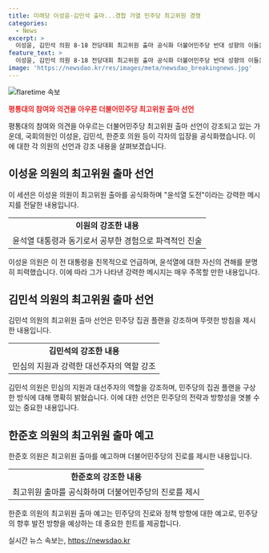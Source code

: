 ```yaml
---
title: 미래당 이성윤·김민석 출마...경합 가열 민주당 최고위원 경쟁
categories:
  - News
excerpt: >
  이성윤, 김민석 의원 8·18 전당대회 최고위원 출마 공식화 더불어민주당 반대 성향의 이들은 이재명 전 대표 지지를 선언하며 정권교체를 강조하고, 윤석열을 강력히 비판했다. 이들은 윤석열 검찰의 행위를 비판하며 이재명을 지지하고, 민주당을 단단하게 만들겠다고 호소했다. 한준호 의원도 최고위원 출마를 예고하고 있으며, 대당원 대회 후보자 등록은 이번 주 안에 마감될 예정이다.
feature_text: >
  이성윤, 김민석 의원 8·18 전당대회 최고위원 출마 공식화 더불어민주당 반대 성향의 이들은 이재명 전 대표 지지를 선언하며 정권교체를 강조하고, 윤석열을 강력히 비판했다. 이들은 윤석열 검찰의 행위를 비판하며 이재명을 지지하고, 민주당을 단단하게 만들겠다고 호소했다. 한준호 의원도 최고위원 출마를 예고하고 있으며, 대당원 대회 후보자 등록은 이번 주 안에 마감될 예정이다.
image: 'https://newsdao.kr/res/images/meta/newsdao_breakingnews.jpg'
---
```


<p><img src="https://newsdao.kr/res/images/meta/newsdao_breakingnews.jpg" alt="flaretime 속보" /></p>

<p><b><span style="color: #ee2323;">평통대의 참여와 의견을 아우른 더불어민주당 최고위원 출마 선언</span></b></p>

<p data-ke-size="size16">평통대의 참여와 의견을 아우르는 더불어민주당 최고위원 출마 선언이 강조되고 있는 가운데, 국회의원인 이성윤, 김민석, 한준호 의원 등이 각자의 입장을 공식화했습니다. 이에 대한 각 의원의 선언과 강조 내용을 살펴보겠습니다.</p>

<h2 data-ke-size="size26">이성윤 의원의 최고위원 출마 선언</h2>

<p>이 세션은 이성윤 의원이 최고위원 출마를 공식화하며 "윤석열 도전"이라는 강력한 메시지를 전달한 내용입니다.</p>

<table>
    <tr>
        <td style="text-align: center; height: 17px;"><b>이원의 강조한 내용</b></td>
    </tr>
    <tr>
        <td style="text-align: center; height: 17px;">윤석열 대통령과 동기로서 공부한 경험으로 파격적인 진술</td>
    </tr>
</table>

<p data-ke-size="size16">이성윤 의원은 이 전 대통령을 친목적으로 언급하며, 윤석열에 대한 자신의 견해를 분명히 피력했습니다. 이에 따라 그가 나타낸 강력한 메시지는 매우 주목할 만한 내용입니다.</p>

<h2 data-ke-size="size26">김민석 의원의 최고위원 출마 선언</h2>

<p>김민석 의원의 최고위원 출마 선언은 민주당 집권 플랜을 강조하며 뚜렷한 방침을 제시한 내용입니다.</p>

<table>
    <tr>
        <td style="text-align: center; height: 17px;"><b>김민석의 강조한 내용</b></td>
    </tr>
    <tr>
        <td style="text-align: center; height: 17px;">민심의 지원과 강력한 대선주자의 역할 강조</td>
    </tr>
</table>

<p data-ke-size="size16">김민석 의원은 민심의 지원과 대선주자의 역할을 강조하며, 민주당의 집권 플랜을 구상한 방식에 대해 명확히 밝혔습니다. 이에 대한 선언은 민주당의 전략과 방향성을 엿볼 수 있는 중요한 내용입니다.</p>

<h2 data-ke-size="size26">한준호 의원의 최고위원 출마 예고</h2>

<p>한준호 의원은 최고위원 출마를 예고하며 더불어민주당의 진로를 제시한 내용입니다.</p>

<table>
    <tr>
       <td style="text-align: center; height: 17px;"><b>한준호의 강조한 내용</b></td>
    </tr>
    <tr>
        <td style="text-align: center; height: 17px;">최고위원 출마를 공식화하며 더불어민주당의 진로를 제시</td>
    </tr>
</table>

<p data-ke-size="size16">한준호 의원의 최고위원 출마 예고는 민주당의 진로와 정책 방향에 대한 예고로, 민주당의 향후 발전 방향을 예상하는 데 중요한 힌트를 제공합니다.</p>
실시간 뉴스 속보는, <a href="https://newsdao.kr" rel="dofollow">https://newsdao.kr</a>


